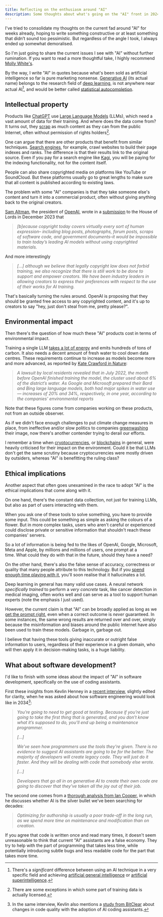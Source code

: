 ```yaml
---
title: Reflecting on the enthusiasm around "AI"
description: Some thoughts about what's going on the "AI" front in 2024, based on what I've learned from other people and my own experience.
---
```


<!--more-->

I've tried to consolidate my thoughts on the current fad around "AI" for weeks already, hoping to write something constructive or at least something that didn’t sound too pessimistic. But regardless of the angle I took, I always ended up somewhat demoralised.

So I'm just going to share the current issues I see with "AI" without further rumination. If you want to read a more thoughtful take, I highly recommend [Molly White's](https://www.citationneeded.news/ai-isnt-useless/).

By the way, I write "AI" in quotes because what's been sold as artificial intelligence so far is pure marketing nonsense. [Generative AI](https://en.wikipedia.org/wiki/Generative_artificial_intelligence) (its actual name) belongs to the research field of [deep learning](https://en.wikipedia.org/wiki/Deep_learning), is not anywhere near actual AI[^1], and would be better called [statistical autocompletion](https://mastodon.social/@thomasfuchs@hachyderm.io/113125426967682488).

## Intellectual property
Products like [ChatGPT](https://chatgpt.com) use [Large Language Models](https://en.wikipedia.org/wiki/Large_language_model) (LLMs), which need a vast amount of data for their training. And where does the data come from? It turns out, they [scrap](https://en.wikipedia.org/wiki/Web_scraping) as much content as they can from the public Internet, often without permission of rights holders[^2].

One can argue that there are other products that benefit from similar techniques. [Search engines](https://en.wikipedia.org/wiki/Search_engine_(computing)), for example, crawl websites to build their page indexes and ranks. The difference is that their results link to the original source. Even if you pay for a search engine like [Kagi](https://kagi.com/), you will be paying for the indexing functionality, not for the content itself.

People can also share copyrighted media on platforms like YouTube or SoundCloud. But these platforms usually go to great lengths to make sure that all content is published according to existing laws.

The problem with some "AI" companies is that they take someone else's content and turn it into a commercial product, often without giving anything back to the original creators.

[Sam Altman](https://en.wikipedia.org/wiki/Sam_Altman), the president of [OpenAI](http://openai.com), wrote in a [submission](https://committees.parliament.uk/writtenevidence/126981/pdf/) to the House of Lords in December 2023 that

> _[b]ecause copyright today covers virtually every sort of human expression– including blog posts, photographs, forum posts, scraps of software code, and government documents–it would be impossible to train today’s leading AI models without using copyrighted materials._

And more interestingly

> _[…] although we believe that legally copyright law does not forbid training, we also recognize that there is still work to be done to support and empower creators. We have been industry leaders in allowing creators to express their preferences with respect to the use of their works for AI training._

That's basically turning the rules around. OpenAI is proposing that they should be granted free access to any copyrighted content, and it's up to creators to say "hey, just don't steal from me, pretty please?".

## Environmental impact
Then there's the question of how much these "AI" products cost in terms of environmental impact.

Training a single LLM [takes a lot of energy](https://www.scientificamerican.com/article/the-ai-boom-could-use-a-shocking-amount-of-electricity/) and emits hundreds of tons of carbon. It also needs a decent amount of fresh water to cool down data centres. These requirements continue to increase as models become more and more advanced, as reported by [Kate Crawford in Nature](https://www.nature.com/articles/d41586-024-00478-x):

> _A lawsuit by local residents revealed that in July 2022, the month before OpenAI finished training the model, the cluster used about 6% of the district’s water. As Google and Microsoft prepared their Bard and Bing large language models, both had major spikes in water use — increases of 20% and 34%, respectively, in one year, according to the companies’ environmental reports_

Note that these figures come from companies working on these products, not from an outside observer.

As if we didn't face enough challenges to put climate change measures in place, from ineffective and/or slow politics to companies [greenwashing](https://en.wikipedia.org/wiki/Greenwashing) their image, now there's another contender trying to derail our efforts.

I remember a time when [cryptocurrencies](https://en.wikipedia.org/wiki/Cryptocurrency), or [blockchains](https://en.wikipedia.org/wiki/Blockchain) in general, were heavily criticised for their impact on the environment. Could it be that LLMs don't get the same scrutiny because cryptocurrencies were mostly driven by outsiders, whereas "AI" is benefitting the ruling class?

## Ethical implications
Another aspect that often goes unexamined in the race to adopt "AI" is the ethical implications that come along with it.

On one hand, there's the constant data collection, not just for training LLMs, but also as part of users interacting with them.

When you ask one of these tools to solve something, you have to provide some input. This could be something as simple as asking the colours of a flower. But in more complex tasks, users who aren't careful or experienced could disclose private or sensitive information that shouldn't reach these companies' servers.

So a lot of information is being fed to the likes of OpenAI, Google, Microsoft, Meta and Apple, by millions and millions of users, one prompt at a time. What could they do with that in the future, should they have a need?

On the other hand, there's also the false sense of accuracy, correctness or quality that many people attribute to this technology. But if you [spend enough time playing with it](/2024/06/01/quick-notes-on-using-github-copilot-with-xcode/), you'll soon realise that it hallucinates a lot.

Deep learning in general has many valid use cases. A neural network _specifically trained_ to perform a _very concrete_ task, like cancer detection in medical imaging, often works well and can serve as a tool to support human experts (note the emphasis I just used).

However, the current claim is that "AI" can be broadly applied as long as we [get the prompt right](https://en.wikipedia.org/wiki/Prompt_engineering), even when a correct outcome is _never_ guaranteed. In some instances, the same wrong results are returned over and over, simply because the misinformation and biases around the public Internet have also been used to train these models. Garbage in, garbage out.

I believe that having these tools giving inaccurate or outright false information to users, regardless of their experience in a given domain, who will then apply it in decision-making tasks, is a huge liability.

## What about software development?
I'd like to finish with some ideas about the impact of "AI" in software development, specifically on the use of coding assistants.

First these insights from Kevlin Henney in a [recent interview](https://www.youtube.com/watch?v=B7Mbpbk_lnw), slightly edited for clarity, when he was asked about how software engineering would look like in 2034[^3]:

> _You’re going to need to get good at testing. Because if you’re just going to take the first thing that is generated, and you don’t know what it’s supposed to do, you'll end up being a maintenance programmer._
>
> _[…]_
>
> _We've seen how programmers use the tools they're given. There is no evidence to suggest AI assistants are going to be for the better. The majority of developers will create legacy code. They will just do it faster. And they will be dealing with code that somebody else wrote._
>
> _[…]_
>
> _Developers that go all in on generative AI to create their own code are going to discover that they've taken all the joy out of their job._

The second one comes from a [thorough analysis from Ian Cooper](https://ian-cooper.writeas.com/is-ai-a-silver-bullet), in which he discusses whether AI is the silver bullet we've been searching for decades:

> _Optimizing for authorship is usually a poor trade-off in the long run, as we spend more time on maintenance and modification than on creation._

If you agree that code is written once and read many times, it doesn't seem unreasonable to think that current "AI" assistants are a false economy. They try to help with the part of programming that takes less time, while potentially introducing subtle bugs and less readable code for the part that takes more time.

[^1]: There's a _significant_ difference between using an AI technique in a very specific field and achieving [artificial general intelligence](https://en.wikipedia.org/wiki/Artificial_general_intelligence) or [artificial superintelligence](https://en.wikipedia.org/wiki/Superintelligence#Feasibility_of_artificial_superintelligence).
[^2]: There are some exceptions in which some part of training data is actually licensed.
[^3]: In the same interview, Kevlin also mentions a [study from BitClear](https://www.gitclear.com/coding_on_copilot_data_shows_ais_downward_pressure_on_code_quality) about changes in code quality with the adoption of AI coding assistants.

